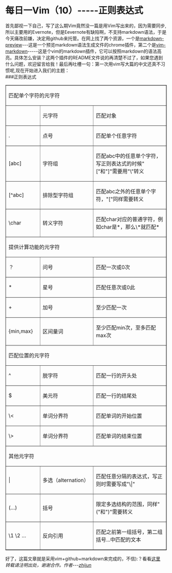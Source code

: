 每日一Vim（10）-----正则表达式
==========
首先鄙视一下自己，写了这么期Vim竟然没一篇是用Vim写出来的，因为需要同步,所以主要用的Evernote，但是Eevernote有缺陷啊，不支持markdown语法，于是今天痛改前嫌，决定用github来托管。在网上找了两个资源，一个是[markdown-preview](https://github.com/volca/markdown-preview)---这是一个预览markdown语法生成文件的chrome插件，第二个是[vim-markdown](https://github.com/plasticboy/vim-markdown)-----这是个vim的markdown插件，它可以按照markdown的语法高亮。具体怎么安装？这两个插件的README文件说的再清楚不过了，如果您遇到什么问题，欢迎留言给我！最后再吐槽一句：第一次用vim写大篇的中文还真不习惯呢,现在开始进入我们的主题：  
###正则表达式


<table border="1" cellspacing="0" cellpadding="0" >
         <colgroup>
            <col width="123"/>
            <col width="211"/>
            <col width="402"/>
         </colgroup>
         <tr >
            <td colspan="3" >
               <p>匹配单个字符的元字符</p>
            </td>
         </tr>
         <tr >
            <td >
            <td >
               <p>元字符</p>
            </td>
            <td >
               <p>匹配对象</p>
            </td>
         </tr>
         <tr >
            <td >
               <p>.</p>
            </td>
            <td >
               <p>点号</p>
            </td>
            <td >
               <p>匹配单个任意字符</p>
            </td>
         </tr>
         <tr >
            <td >
               <p>[abc]</p>
            </td>
            <td >
               <p>字符组</p>
            </td>
            <td >
               <p>匹配abc中的任意单个字符，写正则表达式的时候"["和"]"需要用"\"转义</p> </td> </tr> <tr >
            <td >
               <p>[^abc]</p>
            </td>
            <td >
               <p>排除型字符组</p>
            </td>
            <td >
               <p>匹配abc之外的任意单个字符，"["同样需要转义</p>
            </td>
         </tr>
         <tr >
            <td >
               <p>\char</p>
            </td>
            <td >
               <p>转义字符</p>
            </td>
            <td >
               <p>匹配char对应的普通字符，例如char是*，那么\*就匹配*</p>
            </td>
         </tr>
         <tr >
            <td colspan="3" >
               <p>提供计算功能的元字符</p>
            </td>
         </tr>
         <tr >
            <td >
               <p>？</p>
            </td>
            <td >
               <p>问号</p>
            </td>
            <td >
               <p>匹配一次或0次</p>
            </td>
         </tr>
         <tr >
            <td >
               <p>*</p>
            </td>
            <td >
               <p>星号</p>
            </td>
            <td >
               <p>匹配任意次或0此</p>
            </td>
         </tr>
         <tr >
            <td >
               <p>+</p>
            </td>
            <td >
               <p>加号</p>
            </td>
            <td >
               <p>至少匹配一次</p>
            </td>
         </tr>
         <tr >
            <td >
               <p>{min,max}</p>
            </td>
            <td >
               <p>区间量词</p>
            </td>
            <td >
               <p>至少匹配min次，至多匹配max次</p>
            </td>
         </tr>
         <tr >
            <td colspan="3" >
               <p>匹配位置的元字符</p>
            </td>
         </tr>
         <tr >
            <td >
               <p>^</p>
            </td>
            <td >
               <p>脱字符</p>
            </td>
            <td >
               <p>匹配一行的开头处</p>
            </td>
         </tr>
         <tr >
            <td >
               <p>$</p>
            </td>
            <td >
               <p>美元符</p>
            </td>
            <td >
               <p>匹配一行的结尾处</p>
            </td>
         </tr>
         <tr >
            <td >
               <p>\&lt;</p>
            </td>
            <td >
               <p>单词分界符</p>
            </td>
            <td >
               <p>匹配单词的开始位置</p>
            </td>
         </tr>
         <tr >
            <td >
               <p>\&gt;</p>
            </td>
            <td >
               <p>单词分界符</p>
            </td>
            <td >
               <p>匹配单词的结束位置</p>
            </td>
         </tr>
         <tr >
            <td colspan="3" >
               <p>其他元字符</p>
            </td>
         </tr>
         <tr >
            <td >
               <p>|</p>
            </td>
            <td >
               <p>多选（alternation）</p>
            </td>
            <td >
               <p>匹配任意分隔的表达式，写正则时需要写成"\|"</p>
            </td>
         </tr>
         <tr >
            <td >
               <p>(…)</p>
            </td>
            <td >
               <p>括号</p>
            </td>
            <td >
               <p>限定多选结构的范围，同样"("和")"需要转义</p>
            </td>
         </tr>
         <tr >
            <td >
               <p>\1  \2 …</p>
            </td>
            <td >
               <p>反向引用</p>
            </td>
            <td >
               <p>匹配之前第一组括号，第二组括号...中匹配的文本</p>
            </td>
         </tr>
      </table>

好了，这篇文章就是采用vim+github+markdown来完成的，不信):？看看[这里](https://github.com/lzjun567/one_day_one_vim/blob/master/resource/10.md)  
*转载请注明出处，谢谢合作。作者---[zhijun](http://weibo.com/527355345)*
